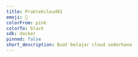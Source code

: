```yaml
---
title: Praktekcloud01
emoji: 👀
colorFrom: pink
colorTo: black
sdk: docker
pinned: false
short_description: Buat belajar cloud sederhana
---
```


